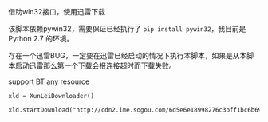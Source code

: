 
借助win32接口，使用迅雷下载

该脚本依赖pywin32，需要保证已经执行了  `pip install pywin32`，我目前是 Python 2.7 的环境。

存在一个迅雷BUG，一定要在迅雷已经启动的情况下执行本脚本，如果是从本脚本启动迅雷那么第一个下载会报连接超时而下载失败。

support  BT any resource
```
xld = XunLeiDownloader()

xld.startDownload("http://cdn2.ime.sogou.com/6d5e6e18998276c3bff1bc6b69da3ee6/5bb4638d/dl/index/1535443172/sogou_pinyin_91a.exe")
```


